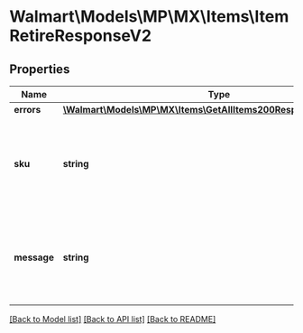 # Walmart\Models\MP\MX\Items\ItemRetireResponseV2

## Properties

Name | Type | Description | Notes
------------ | ------------- | ------------- | -------------
**errors** | [**\Walmart\Models\MP\MX\Items\GetAllItems200ResponseErrorsInner[]**](GetAllItems200ResponseErrorsInner.md) |  | [optional]
**sku** | **string** | An arbitrary alphanumeric unique ID, specified by the seller, which identifies each item. |
**message** | **string** | Message confirming the deletion or retirement of an item from the Walmart Catalog | [optional]


[[Back to Model list]](./) [[Back to API list]](../../../../../README.md#supported-apis) [[Back to README]](../../../../../README.md)
